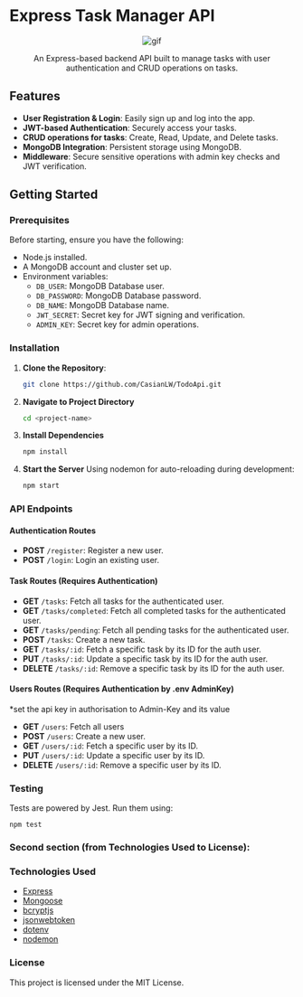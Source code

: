 # Express Task Manager API

<div align="center">
    <img src="https://media.giphy.com/media/znlSLQEFWmxI3XO9zP/giphy.gif" alt="gif" />
    <p>An Express-based backend API built to manage tasks with user authentication and CRUD operations on tasks.</p>
</div>

## Features

- **User Registration & Login**: Easily sign up and log into the app.
- **JWT-based Authentication**: Securely access your tasks.
- **CRUD operations for tasks**: Create, Read, Update, and Delete tasks.
- **MongoDB Integration**: Persistent storage using MongoDB.
- **Middleware**: Secure sensitive operations with admin key checks and JWT verification.

## Getting Started

### Prerequisites

Before starting, ensure you have the following:

- Node.js installed.
- A MongoDB account and cluster set up.
- Environment variables:
  - `DB_USER`: MongoDB Database user.
  - `DB_PASSWORD`: MongoDB Database password.
  - `DB_NAME`: MongoDB Database name.
  - `JWT_SECRET`: Secret key for JWT signing and verification.
  - `ADMIN_KEY`: Secret key for admin operations.

### Installation

1. **Clone the Repository**:

   ```bash
   git clone https://github.com/CasianLW/TodoApi.git
   ```

1. **Navigate to Project Directory**
   ```bash
   cd <project-name>
   ```
1. **Install Dependencies**

   ```bash
   npm install
   ```

1. **Start the Server**
   Using nodemon for auto-reloading during development:
   ```bash
   npm start
   ```

### API Endpoints

#### Authentication Routes

- **POST** `/register`: Register a new user.
- **POST** `/login`: Login an existing user.

#### Task Routes (Requires Authentication)

- **GET** `/tasks`: Fetch all tasks for the authenticated user.
- **GET** `/tasks/completed`: Fetch all completed tasks for the authenticated user.
- **GET** `/tasks/pending`: Fetch all pending tasks for the authenticated user.
- **POST** `/tasks`: Create a new task.
- **GET** `/tasks/:id`: Fetch a specific task by its ID for the auth user.
- **PUT** `/tasks/:id`: Update a specific task by its ID for the auth user.
- **DELETE** `/tasks/:id`: Remove a specific task by its ID for the auth user.

#### Users Routes (Requires Authentication by .env AdminKey)

\*set the api key in authorisation to Admin-Key and its value

- **GET** `/users`: Fetch all users
- **POST** `/users`: Create a new user.
- **GET** `/users/:id`: Fetch a specific user by its ID.
- **PUT** `/users/:id`: Update a specific user by its ID.
- **DELETE** `/users/:id`: Remove a specific user by its ID.

### Testing

Tests are powered by Jest. Run them using:

```
npm test
```

### Second section (from Technologies Used to License):

### Technologies Used

- [Express](https://expressjs.com/)
- [Mongoose](https://mongoosejs.com/)
- [bcryptjs](https://www.npmjs.com/package/bcryptjs)
- [jsonwebtoken](https://www.npmjs.com/package/jsonwebtoken)
- [dotenv](https://www.npmjs.com/package/dotenv)
- [nodemon](https://www.npmjs.com/package/nodemon)

### License

This project is licensed under the MIT License.
